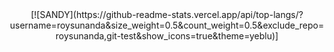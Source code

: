 <div align="center">
[![SANDY](https://github-readme-stats.vercel.app/api/top-langs/?username=roysunanda&size_weight=0.5&count_weight=0.5&exclude_repo=roysunanda,git-test&show_icons=true&theme=yeblu)]
</div>
